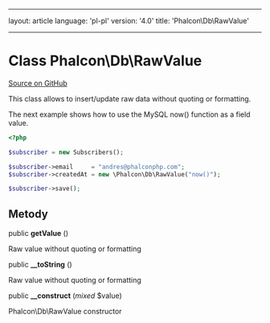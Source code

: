 * * *

layout: article language: 'pl-pl' version: '4.0' title: 'Phalcon\Db\RawValue'

* * *

# Class **Phalcon\Db\RawValue**

<a href="https://github.com/phalcon/cphalcon/tree/v4.0.0/phalcon/db/rawvalue.zep" class="btn btn-default btn-sm">Source on GitHub</a>

This class allows to insert/update raw data without quoting or formatting.

The next example shows how to use the MySQL now() function as a field value.

```php
<?php

$subscriber = new Subscribers();

$subscriber->email     = "andres@phalconphp.com";
$subscriber->createdAt = new \Phalcon\Db\RawValue("now()");

$subscriber->save();

```

## Metody

public **getValue** ()

Raw value without quoting or formatting

public **__toString** ()

Raw value without quoting or formatting

public **__construct** (*mixed* $value)

Phalcon\Db\RawValue constructor